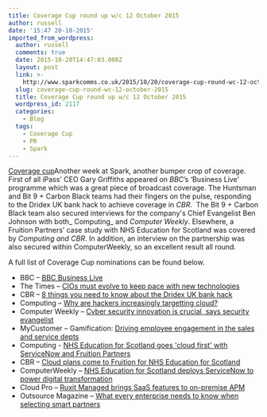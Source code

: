 ```yaml
---
title: Coverage Cup round up w/c 12 October 2015
author: russell
date: '15:47 20-10-2015'
imported_from_wordpress:
  author: russell
  comments: true
  date: 2015-10-20T14:47:03.000Z
  layout: post
  link: >-
    http://www.sparkcomms.co.uk/2015/10/20/coverage-cup-round-wc-12-october-2015/
  slug: coverage-cup-round-wc-12-october-2015
  title: Coverage Cup round up w/c 12 October 2015
  wordpress_id: 2117
  categories:
    - Blog
  tags:
    - Coverage Cup
    - PR
    - Spark
---
```


[Coverage cup](Coverage-cup-167x300.jpg)Another week at Spark, another bumper crop of coverage. First of all iPass’ CEO Gary Griffiths appeared on _BBC_’s ‘Business Live’ programme which was a great piece of broadcast coverage. The Huntsman and Bit 9 + Carbon Black teams had their fingers on the pulse, responding to the Dridex UK bank hack to achieve coverage in _CBR_.  The Bit 9 + Carbon Black team also secured interviews for the company's Chief Evangelist Ben Johnson with both_ Computing_ and _Computer Weekly_. Elsewhere, a Fruition Partners’ case study with NHS Education for Scotland was covered by _Computing and CBR_. In addition, an interview on the partnership was also secured within ComputerWeekly, so an excellent result all round.

A full list of Coverage Cup nominations can be found below.

  * BBC – [BBC Business Live](http://www.bbc.co.uk/iplayer/episode/b06hhlpt/bbc-business-live-12102015)
  * The Times – [CIOs must evolve to keep pace with new technologies](http://raconteur.net/business/cios-must-evolve-to-keep-pace-with-new-technologies)
  * CBR – [8 things you need to know about the Dridex UK bank hack](http://www.cbronline.com/news/cybersecurity/business/8-things-you-have-to-know-about-the-dridex-uk-bank-hack-4693435)
  * Computing – [Why are hackers increasingly targetting cloud?](http://www.computing.co.uk/ctg/analysis/2430444/why-are-hackers-increasingly-targeting-cloud) 
  * Computer Weekly – [Cyber security innovation is crucial, says security evangelist](http://www.computerweekly.com/news/4500255332/Cyber-security-innovation-is-crucial-says-security-evangelist)
  * MyCustomer – Gamification: [Driving employee engagement in the sales and service depts](http://www.mycustomer.com/feature/experience-marketing-social-crm/gamification-driving-employee-engagement-sales-and-service)
  * Computing - [NHS Education for Scotland goes 'cloud first' with ServiceNow and Fruition Partners](http://www.computing.co.uk/ctg/news/2430792/nhs-education-for-scotland-goes-cloud-first-with-servicenow-and-fruition-partners)
  * CBR – [Cloud plans come to Fruition for NHS Education for Scotland](http://www.cbronline.com/news/cloud/private/cloud-plans-come-to-fruition-for-nhs-education-for-scotland-4695331)
  * ComputerWeekly – [NHS Education for Scotland deploys ServiceNow to power digital transformation](http://www.computerweekly.com/news/4500255477/NHS-Education-for-Scotland-deploys-ServiceNow-to-power-digital-transformation)
  * Cloud Pro – [Ruxit Managed brings SaaS features to on-premise APM](http://www.cloudpro.co.uk/saas/5442/ruxit-managed-brings-saas-features-to-on-premise-apm)
  * Outsource Magazine – [What every enterprise needs to know when selecting smart partners](http://outsourcemag.com/what-every-enterprise-needs-to-know-when-selecting-smart-partners/)
